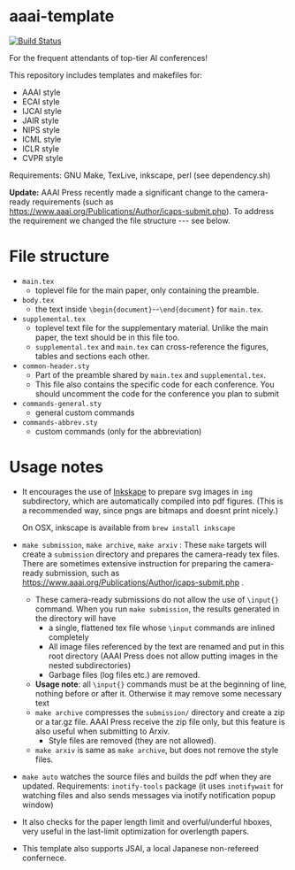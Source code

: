 
# aaai-template

[![Build Status](https://travis-ci.org/guicho271828/aaai-template.svg?branch=master)](https://travis-ci.org/guicho271828/aaai-template)

For the frequent attendants of top-tier AI conferences!

This repository includes templates and makefiles for:

+ AAAI style
+ ECAI style
+ IJCAI style
+ JAIR style
+ NIPS style
+ ICML style
+ ICLR style
+ CVPR style

Requirements: GNU Make, TexLive, inkscape, perl (see dependency.sh)

**Update:** AAAI Press recently made a significant change to the camera-ready requirements
(such as https://www.aaai.org/Publications/Author/icaps-submit.php).
To address the requirement we changed the file structure --- see below.

# File structure

+ `main.tex`
  + toplevel file for the main paper, only containing the preamble.
+ `body.tex`
  + the text inside `\begin{document}`--`\end{document}` for `main.tex`.
+ `supplemental.tex`
  + toplevel text file for the supplementary material. Unlike the main paper,
    the text should be in this file too.
  + `supplemental.tex` and `main.tex` can cross-reference the figures, tables and sections each other.
+ `common-header.sty`
  + Part of the preamble shared by `main.tex` and `supplemental.tex`.
  + This file also contains the specific code for each conference.
    You should uncomment the code for the conference you plan to submit
+ `commands-general.sty`
  + general custom commands
+ `commands-abbrev.sty`
  + custom commands (only for the abbreviation)

# Usage notes

* It encourages the use of [Inkskape](https://inkscape.org/) to prepare svg
  images in `img` subdirectory, which are automatically compiled into pdf
  figures. (This is a recommended way, since pngs are bitmaps and doesnt print
  nicely.)
  
  On OSX, inkscape is available from `brew install inkscape`

* `make submission`, `make archive`, `make arxiv` :
  These `make` targets will create a `submission` directory and prepares the camera-ready
  tex files. There are sometimes extensive instruction for preparing the camera-ready submission,
  such as https://www.aaai.org/Publications/Author/icaps-submit.php .
  
  * These camera-ready submissions do not allow the use of `\input{}` command.
    When you run `make submission`, the results generated in the directory will have
    * a single, flattened tex file whose `\input` commands are inlined completely
    * All image files referenced by the text are renamed and put in this root directory
      (AAAI Press does not allow putting images in the nested subdirectories)
    * Garbage files (log files etc.) are removed.
  * **Usage note**: all `\input{}` commands must be at the beginning of line, nothing before or
    after it. Otherwise it may remove some necessary text
  * `make archive` compresses the `submission/` directory and create a zip or a tar.gz file.
    AAAI Press receive the zip file only, but this feature is also useful when submitting to Arxiv.
    * Style files are removed (they are not allowed).
  * `make arxiv` is same as `make archive`, but does not remove the style files.

* `make auto` watches the source files and builds the pdf when they are
  updated. Requirements: `inotify-tools` package (it uses `inotifywait` for
  watching files and also sends messages via inotify notification popup window)

* It also checks for the paper length limit and overful/underful hboxes, very useful in the last-limit optimization for overlength papers.

* This template also supports JSAI, a local Japanese non-refereed confernece.

